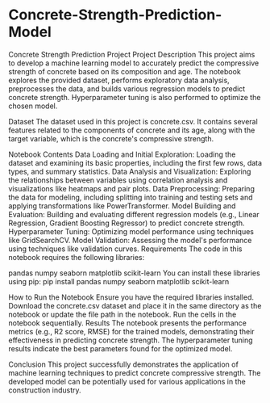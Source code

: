 # Concrete-Strength-Prediction-Model



Concrete Strength Prediction Project
Project Description
This project aims to develop a machine learning model to accurately predict the compressive strength of concrete based on its composition and age. The notebook explores the provided dataset, performs exploratory data analysis, preprocesses the data, and builds various regression models to predict concrete strength. Hyperparameter tuning is also performed to optimize the chosen model.

Dataset
The dataset used in this project is concrete.csv. It contains several features related to the components of concrete and its age, along with the target variable, which is the concrete's compressive strength.

Notebook Contents
Data Loading and Initial Exploration: Loading the dataset and examining its basic properties, including the first few rows, data types, and summary statistics.
Data Analysis and Visualization: Exploring the relationships between variables using correlation analysis and visualizations like heatmaps and pair plots.
Data Preprocessing: Preparing the data for modeling, including splitting into training and testing sets and applying transformations like PowerTransformer.
Model Building and Evaluation: Building and evaluating different regression models (e.g., Linear Regression, Gradient Boosting Regressor) to predict concrete strength.
Hyperparameter Tuning: Optimizing model performance using techniques like GridSearchCV.
Model Validation: Assessing the model's performance using techniques like validation curves.
Requirements
The code in this notebook requires the following libraries:

pandas
numpy
seaborn
matplotlib
scikit-learn
You can install these libraries using pip: pip install pandas numpy seaborn matplotlib scikit-learn

How to Run the Notebook
Ensure you have the required libraries installed.
Download the concrete.csv dataset and place it in the same directory as the notebook or update the file path in the notebook.
Run the cells in the notebook sequentially.
Results
The notebook presents the performance metrics (e.g., R2 score, RMSE) for the trained models, demonstrating their effectiveness in predicting concrete strength. The hyperparameter tuning results indicate the best parameters found for the optimized model.

Conclusion
This project successfully demonstrates the application of machine learning techniques to predict concrete compressive strength. The developed model can be potentially used for various applications in the construction industry.

